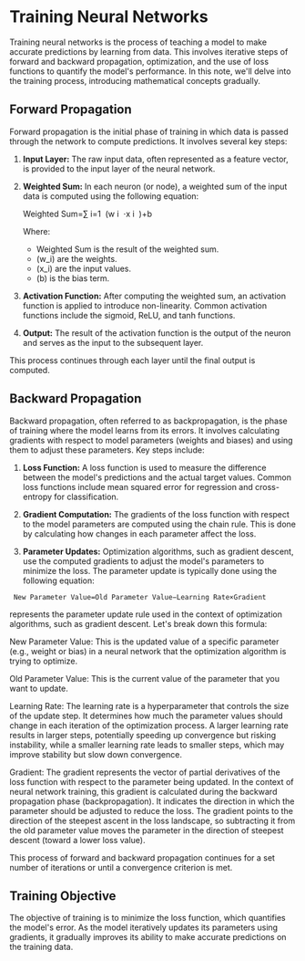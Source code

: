 
# Training Neural Networks

Training neural networks is the process of teaching a model to make accurate predictions by learning from data. This involves iterative steps of forward and backward propagation, optimization, and the use of loss functions to quantify the model's performance. In this note, we'll delve into the training process, introducing mathematical concepts gradually.

## Forward Propagation

Forward propagation is the initial phase of training in which data is passed through the network to compute predictions. It involves several key steps:

1. **Input Layer:** The raw input data, often represented as a feature vector, is provided to the input layer of the neural network.

2. **Weighted Sum:** In each neuron (or node), a weighted sum of the input data is computed using the following equation:
   
   Weighted Sum=∑ 
i=1 
​
 (w 
i
​
 ⋅x 
i
​
 )+b

   Where:
   - Weighted Sum is the result of the weighted sum.
   - \(w_i\) are the weights.
   - \(x_i\) are the input values.
   - \(b\) is the bias term.

3. **Activation Function:** After computing the weighted sum, an activation function is applied to introduce non-linearity. Common activation functions include the sigmoid, ReLU, and tanh functions.

4. **Output:** The result of the activation function is the output of the neuron and serves as the input to the subsequent layer.

This process continues through each layer until the final output is computed.

## Backward Propagation

Backward propagation, often referred to as backpropagation, is the phase of training where the model learns from its errors. It involves calculating gradients with respect to model parameters (weights and biases) and using them to adjust these parameters. Key steps include:

1. **Loss Function:** A loss function is used to measure the difference between the model's predictions and the actual target values. Common loss functions include mean squared error for regression and cross-entropy for classification.

2. **Gradient Computation:** The gradients of the loss function with respect to the model parameters are computed using the chain rule. This is done by calculating how changes in each parameter affect the loss.

3. **Parameter Updates:** Optimization algorithms, such as gradient descent, use the computed gradients to adjust the model's parameters to minimize the loss. The parameter update is typically done using the following equation:
```
 New Parameter Value=Old Parameter Value−Learning Rate×Gradient
```
represents the parameter update rule used in the context of optimization algorithms, such as gradient descent. Let's break down this formula:

New Parameter Value: This is the updated value of a specific parameter (e.g., weight or bias) in a neural network that the optimization algorithm is trying to optimize.

Old Parameter Value: This is the current value of the parameter that you want to update.

Learning Rate: The learning rate is a hyperparameter that controls the size of the update step. It determines how much the parameter values should change in each iteration of the optimization process. A larger learning rate results in larger steps, potentially speeding up convergence but risking instability, while a smaller learning rate leads to smaller steps, which may improve stability but slow down convergence.

Gradient: The gradient represents the vector of partial derivatives of the loss function with respect to the parameter being updated. In the context of neural network training, this gradient is calculated during the backward propagation phase (backpropagation). It indicates the direction in which the parameter should be adjusted to reduce the loss. The gradient points to the direction of the steepest ascent in the loss landscape, so subtracting it from the old parameter value moves the parameter in the direction of steepest descent (toward a lower loss value).

This process of forward and backward propagation continues for a set number of iterations or until a convergence criterion is met.

## Training Objective

The objective of training is to minimize the loss function, which quantifies the model's error. As the model iteratively updates its parameters using gradients, it gradually improves its ability to make accurate predictions on the training data.

